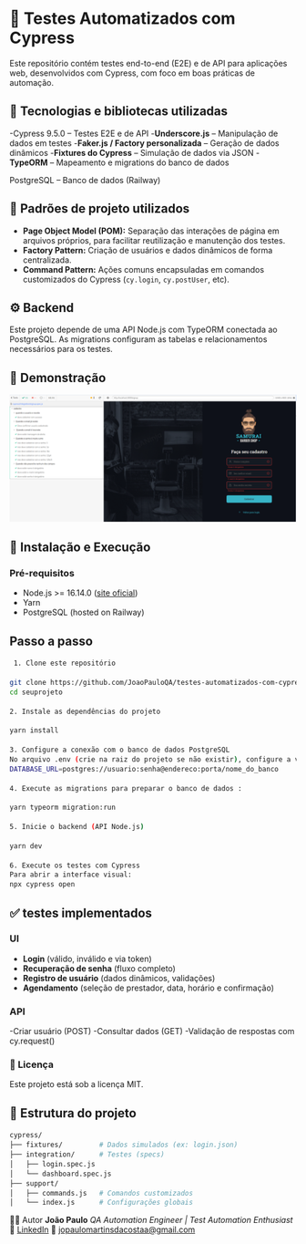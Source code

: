# 🧪 Testes Automatizados com Cypress

Este repositório contém testes end-to-end (E2E) e de API para aplicações web, desenvolvidos com Cypress, com foco em boas práticas de automação.

## 🚀 Tecnologias e bibliotecas utilizadas
-Cypress 9.5.0 – Testes E2E e de API
-**Underscore.js** – Manipulação de dados em testes
-**Faker.js / Factory personalizada** – Geração de dados dinâmicos
-**Fixtures do Cypress** – Simulação de dados via JSON
-**TypeORM** – Mapeamento e migrations do banco de dados

PostgreSQL – Banco de dados (Railway)
## 🧱 Padrões de projeto utilizados

- **Page Object Model (POM):** Separação das interações de página em arquivos próprios, para facilitar reutilização e manutenção dos testes.
- **Factory Pattern:** Criação de usuários e dados dinâmicos de forma centralizada.
- **Command Pattern:** Ações comuns encapsuladas em comandos customizados do Cypress (`cy.login`, `cy.postUser`, etc).


## ⚙️ Backend

Este projeto depende de uma API Node.js com TypeORM conectada ao PostgreSQL.
As migrations configuram as tabelas e relacionamentos necessários para os testes. 

## 📸 Demonstração 

![teste rodando no cypress](assets/cypress.png)

## 🔧 Instalação e Execução

### Pré-requisitos

- Node.js >= 16.14.0 ([site oficial](https://nodejs.org/))  
- Yarn  
- PostgreSQL (hosted on Railway)  

## Passo a passo
```bash
 1. Clone este repositório 

git clone https://github.com/JoaoPauloQA/testes-automatizados-com-cypress
cd seuprojeto  

2. Instale as dependências do projeto

yarn install 

3. Configure a conexão com o banco de dados PostgreSQL
No arquivo .env (crie na raiz do projeto se não existir), configure a variável DATABASE_URL com a URL de conexão do seu banco PostgreSQL no Railway, algo como:
DATABASE_URL=postgres://usuario:senha@endereco:porta/nome_do_banco

4. Execute as migrations para preparar o banco de dados :

yarn typeorm migration:run

5. Inicie o backend (API Node.js)

yarn dev 

6. Execute os testes com Cypress
Para abrir a interface visual: 
npx cypress open

```


## ✅  testes implementados

### UI
- **Login** (válido, inválido e via token)
- **Recuperação de senha** (fluxo completo)
- **Registro de usuário** (dados dinâmicos, validações)
- **Agendamento** (seleção de prestador, data, horário e confirmação)

### API
-Criar usuário (POST)
-Consultar dados (GET)
-Validação de respostas com cy.request()

### 📝 Licença
Este projeto está sob a licença MIT.

## 📁 Estrutura do projeto

```bash
cypress/
├── fixtures/         # Dados simulados (ex: login.json)
├── integration/      # Testes (specs)
│   ├── login.spec.js
│   └── dashboard.spec.js
├── support/
│   ├── commands.js   # Comandos customizados
│   └── index.js      # Configurações globais

```

👨‍💻 Autor
**João Paulo** 
*QA Automation Engineer | Test Automation Enthusiast*
🔗 [LinkedIn](https://www.linkedin.com/in/jo%C3%A3o-paulo-6a1b3a207/)
📧 jopaulomartinsdacostaa@gmail.com


